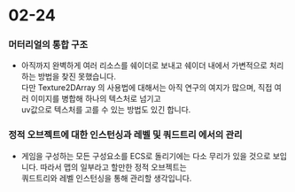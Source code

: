 # 02-24
### 머터리얼의 통합 구조
- 아직까지 완벽하게 여러 리소스를 쉐이더로 보내고 쉐이더 내에서 가변적으로 처리하는 방법을 찾진 못했습니다.  
다만 Texture2DArray 의 사용법에 대해서는 아직 연구의 여지가 많으며, 직접 여러 이미지를 병합해 하나의 텍스처로 넘기고  
uv값으로 텍스처를 고를 수 있는 방법도 있긴 합니다.

### 정적 오브젝트에 대한 인스턴싱과 레벨 및 쿼드트리 에서의 관리
- 게임을 구성하는 모든 구성요소를 ECS로 돌리기에는 다소 무리가 있을 것으로 보입니다. 따라서 맵의 일부라고 할만한 정적 오브젝트는  
쿼드트리와 레벨 인스턴싱을 통해 관리할 생각입니다.
